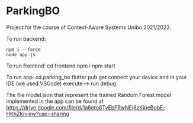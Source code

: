 # ParkingBO
Project for the course of Context-Aware Systems Unibo 2021/2022.

To run backend:
```cd backend
npm i --force 
node app.js
```



To run frontend:
cd frontend
npm i 
npm start


To run app:
cd parking_bo
flutter pub get 
connect your device and in your IDE (we used VSCode) execute--> run debug

The file model.json that represent the trained Random Forest model implemented in the app 
can be found at https://drive.google.com/file/d/1a6ero6TyEbFRwNEj6zKjpeBobE-HKhZk/view?usp=sharing


